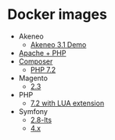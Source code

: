 # Docker images

* Akeneo
  * [Akeneo 3.1 Demo](akeneo/3.1-demo)
* [Apache + PHP](apache-php)
* [Composer](composer)
  * [PHP 7.2](composer/php-7.2)
* Magento
  * [2.3](magento/2.3)
* PHP
  * [7.2 with LUA extension](php/7.2-lua)
* Symfony
  * [2.8-lts](symfony/2.8-lts)
  * [4.x](symfony/4.x)
